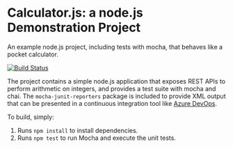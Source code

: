 Calculator.js: a node.js Demonstration Project
==============================================
An example node.js project, including tests with mocha, that behaves like
a pocket calculator.

[![Build Status](https://dev.azure.com/studentQ0581/Integrating%20External%20Source%20Control%20with%20Azure%20Pipelines/_apis/build/status/Francisking16.calculator?branchName=master)](https://dev.azure.com/studentQ0581/Integrating%20External%20Source%20Control%20with%20Azure%20Pipelines/_build/latest?definitionId=1&branchName=master)


The project contains a simple node.js application that exposes REST APIs
to perform arithmetic on integers, and provides a test suite with mocha
and chai.  The `mocha-junit-reporters` package is included to provide XML
output that can be presented in a continuous integration tool like
[Azure DevOps](https://azure.com/devops).

To build, simply:

1. Runs `npm install` to install dependencies.
2. Runs `npm test` to run Mocha and execute the unit tests.

